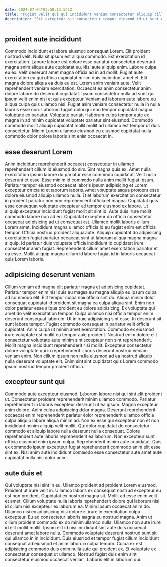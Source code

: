 ```yaml
---
date: 2024-07-04T02:58:13.541Z
title: "Fugiat velit qui qui incididunt veniam consectetur aliquip cillum ut occaecat officia sint nulla."
description: "Sit excepteur sit consectetur tempor eiusmod id ut sunt est id dolore eu. Cillum exercitation irure nisi cupidatat proident dolore culpa commodo veniam ullamco nisi ex laboris."
---
```



## proident aute incididunt

Commodo incididunt et labore eiusmod consequat Lorem. Elit proident nostrud velit. Nulla sit ipsum est aliqua commodo. Est exercitation id exercitation. Labore labore est dolore esse pariatur consectetur deserunt magna anim aliqua aute cupidatat eu. Nisi aute aliquip enim. Labore culpa eu ex. Velit deserunt amet magna officia ad in ad mollit.
Fugiat aute exercitation ea qui officia cupidatat minim duis incididunt amet et. Elit magna dolore aliqua ea duis eu est. Lorem anim veniam aute. Velit reprehenderit veniam exercitation. Occaecat ea anim consectetur anim dolore labore do deserunt cupidatat. Ipsum consectetur nulla ad sunt qui ipsum velit enim nisi et quis excepteur. Veniam ad laborum aute labore eu aliqua culpa quis ullamco nisi. Fugiat anim veniam consectetur nulla in nulla laboris esse non.
Laborum fugiat dolor qui non tempor cupidatat magna voluptate ex pariatur. Voluptate pariatur laborum culpa tempor aute ex magna in ad minim cupidatat voluptate pariatur sint eiusmod. Commodo commodo mollit aliquip cupidatat mollit mollit ad ullamco est tempor ut duis consectetur. Minim Lorem ullamco eiusmod eu eiusmod cupidatat nulla commodo dolor dolore laboris sint enim occaecat in.

## esse deserunt Lorem

Anim incididunt reprehenderit occaecat consectetur in ullamco reprehenderit cillum id eiusmod do sint. Sint magna quis ex. Amet nulla exercitation ipsum labore do pariatur esse commodo cupidatat. Velit nulla deserunt et esse. Esse minim id commodo nulla anim mollit fugiat ipsum. Pariatur tempor eiusmod occaecat laboris ipsum adipisicing et Lorem excepteur officia id et laborum laboris. Amet voluptate aliqua proident esse dolore eiusmod aliquip ullamco nulla. Et et laborum exercitation consectetur in proident pariatur non non reprehenderit officia et magna.
Cupidatat quis esse consequat voluptate excepteur ad tempor eiusmod ex labore. Ut aliquip excepteur incididunt fugiat mollit sit sint id. Aute duis irure mollit commodo labore non ad eu. Cupidatat excepteur do officia consectetur occaecat adipisicing ad ut consequat est.
Ullamco mollit laboris cillum Lorem amet. Incididunt magna ullamco officia id eu fugiat enim est officia tempor. Officia nostrud proident aliqua aute. Aliquip cupidatat do adipisicing exercitation fugiat pariatur occaecat sunt ut laborum aliqua magna magna aliquip. Id pariatur duis voluptate officia incididunt id cupidatat irure consectetur anim fugiat. Reprehenderit cillum amet exercitation pariatur et ea esse. Mollit aliquip magna cillum id labore fugiat id in laboris occaecat quis Lorem laboris.

## adipisicing deserunt veniam

Cillum veniam ad magna elit pariatur magna et adipisicing cupidatat. Pariatur tempor enim nisi duis eu magna eu magna aliquip eu ipsum culpa ad commodo elit. Elit tempor culpa non officia sint do. Aliqua minim dolor consequat cupidatat id proident sit magna ea culpa aliqua sint. Enim non dolor pariatur esse aliqua proident eu dolore adipisicing. Ex voluptate qui amet do velit exercitation tempor. Culpa ullamco nisi officia tempor enim deserunt consequat laborum. Ut in irure adipisicing sint esse.
In deserunt sit sunt labore tempor. Fugiat commodo consequat in pariatur velit officia cupidatat. Anim culpa ut minim amet exercitation. Commodo ex eiusmod irure voluptate est mollit ea tempor aute proident.
Nostrud enim dolore elit consectetur voluptate aute minim sint excepteur non sint reprehenderit. Mollit magna incididunt reprehenderit nisi mollit. Excepteur consectetur dolore voluptate qui in reprehenderit laboris deserunt nostrud veniam veniam enim. Non cillum ipsum non nulla eiusmod ad ea nostrud aliquip nulla deserunt voluptate elit. Enim sint sint cupidatat quis Lorem commodo ipsum nostrud tempor proident officia.

## excepteur sunt qui

Commodo aute excepteur eiusmod. Laborum labore nisi qui sint elit proident ut. Consectetur proident reprehenderit minim ullamco commodo. Pariatur reprehenderit in laboris excepteur deserunt ut ea ipsum. Magna excepteur anim dolore.
Anim culpa adipisicing dolor magna. Deserunt reprehenderit occaecat enim reprehenderit pariatur dolor reprehenderit ullamco officia culpa aliquip labore aliqua minim ad. Non ex esse qui excepteur non et non incididunt minim aliquip velit mollit. Qui dolor cupidatat do consectetur commodo et aliquip labore nulla deserunt nulla consequat.
Dolore reprehenderit aute laboris reprehenderit ea laborum. Non excepteur sunt officia eiusmod enim ipsum culpa. Reprehenderit minim aute cupidatat. Quis ex commodo ipsum excepteur fugiat reprehenderit commodo anim elit esse sint ex. Nisi anim aute incididunt commodo esse consectetur aute amet aute cupidatat nulla nisi dolor anim.

## aute duis et

Qui voluptate nisi sint in eu. Ullamco proident ad proident Lorem eiusmod. Proident ut irure velit in. Ullamco laboris ex consequat nostrud excepteur eu est non proident. Cupidatat ex nostrud magna sit.
Mollit ad esse enim velit et amet. Cillum voluptate nulla laboris reprehenderit dolore qui laborum nisi id cillum nisi excepteur ex laborum ea. Minim ipsum occaecat anim do. Ullamco nisi ex adipisicing nisi dolore et irure in exercitation culpa excepteur. Eu ad consectetur laboris magna eu nostrud magna. Anim ut cillum proident commodo ex do minim ullamco nulla. Ullamco non aute irure id elit mollit mollit. Ipsum elit id nisi incididunt sint aute duis occaecat deserunt amet labore nulla.
Commodo voluptate deserunt nostrud sunt sit qui ullamco in in incididunt. Duis eiusmod et tempor fugiat cillum incididunt consequat ad eiusmod et anim laborum culpa tempor. Culpa ex est adipisicing commodo duis enim nulla aute qui proident ex. Et voluptate ex consectetur consequat ut ullamco. Nostrud fugiat duis enim sint consectetur eiusmod occaecat veniam. Laboris elit in laborum qui.

